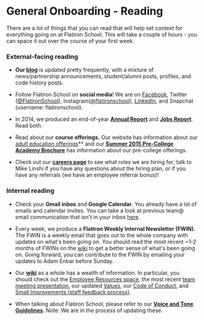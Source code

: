 # General Onboarding - Reading

There are a lot of things that you can read that will help set context for everything going on at Flatiron School. This will take a couple of hours - you can space it out over the course of your first week.

### External-facing reading

- **Our [blog](http://blog.flatironschool.com/)** is updated pretty frequently, with a mixture of news/partnership announcements, student/alumni posts, profiles, and code history posts. 

- Follow Flatiron School on **social media**! We are on [Facebook](https://www.facebook.com/FlatironSchool), Twitter ([@FlatironSchool](https://twitter.com/FlatironSchool)), Instagram([@flatironschool](https://instagram.com/flatironschool/)), [LinkedIn](https://www.linkedin.com/company/the-flatiron-school), and Snapchat (username: flatironschool).

- In 2014, we produced an end-of-year **[Annual Report](http://far.flatironschool.com/)** and **[Jobs Report](http://flatironschool.com/jobs-report-2014-ty)**. Read both.

- Read about our **course offerings.** Our website has information about our [adult education offerings](http://flatironschool.com/courses)** and our **[Summer 2015 Pre-College Academy Brochure](https://flatironschool.box.com/s/2lnyga72d7rvhq654poayt8bu4g8rm9x)** has information about our pre-college offerings.

- Check out our **[careers page](http://flatironschool.com/careers)** to see what roles we are hiring for; talk to Mike Linshi if you have any questions about the hiring plan, or if you have any referrals (we have an employee referral bonus)!

### Internal reading

- Check your **Gmail inbox** and **Google Calendar**. You already have a lot of emails and calendar invites. You can take a look at previous team@ email communication that isn't in your inbox [here](https://groups.google.com/a/flatironschool.com/forum/#!forum/team).

- Every week, we produce a **Flatiron Weekly Internal Newsletter (FWIN).** The FWIN is a weekly email that goes out to the whole company with updates on what's been going on. You should read the most recent ~1-2 months of FWINs on the [wiki](https://flatiron.atlassian.net/wiki/pages/viewrecentblogposts.action?key=OP) to get a better sense of what's been going on. Going forward, you can contribute to the FWIN by emailing your updates to Adam Enbar before Sunday.

- Our **[wiki](https://flatiron.atlassian.net/wiki/dashboard.action)** as a whole has a wealth of information. In particular, you should check out the [Employee Resources space](https://flatiron.atlassian.net/wiki/display/ER/Employee+Resources+Home), the most recent [team meeting presentation](https://flatiron.atlassian.net/wiki/display/MEM/Values), our updated [Values](https://flatiron.atlassian.net/wiki/display/MEM/Values), our [Code of Conduct](https://flatiron.atlassian.net/wiki/display/MEM/Code+of+Conduct), and [Small Improvements (staff feedback process)](https://flatiron.atlassian.net/wiki/display/OP/Staff+Feedback+Processes+-+Small+Improvements).

- When talking about Flatiron School, please refer to our **[Voice and Tone Guidelines](https://docs.google.com/document/d/19oCZYX8ikCd7rMF2OvisCPeuB0Rwy39SfwyT8b1R2Vw/edit#heading=h.oad2jv7jjs07)**. Note: We are in the process of updating these.
